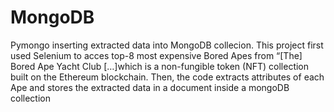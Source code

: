 # MongoDB
Pymongo inserting extracted data into MongoDB collecion.
This project first used Selenium to acces top-8 most expensive Bored Apes from “[The] Bored Ape Yacht Club […]which is a non-fungible token (NFT) collection built on the Ethereum blockchain.
Then, the code extracts attributes of each Ape and stores the extracted data in a document inside a mongoDB collection
